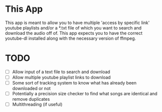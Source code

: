 # This App
This app is meant to allow you to have multiple 'access by specific link' youtube playlists and/or a *.txt file of which you want to search and download the audio off of.
This app expects you to have the correct youtube-dl installed along with the necessary version of ffmpeg.

# TODO
- [ ] Allow input of a text file to search and download
- [ ] Allow multiple youtube playlist links to download
- [ ] Some sort of tracking system to know what has already been downloaded or not
- [ ] Potentially a precision size checker to find what songs are identical and remove duplicates
- [ ] Multithreading (if useful)